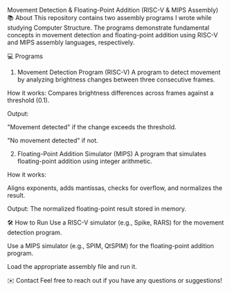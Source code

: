 Movement Detection & Floating-Point Addition (RISC-V & MIPS Assembly)
📚 About
This repository contains two assembly programs I wrote while studying Computer Structure.
The programs demonstrate fundamental concepts in movement detection and floating-point addition using RISC-V and MIPS assembly languages, respectively.

💻 Programs
1. Movement Detection Program (RISC-V)
A program to detect movement by analyzing brightness changes between three consecutive frames.

How it works: Compares brightness differences across frames against a threshold (0.1).

Output:

"Movement detected" if the change exceeds the threshold.

"No movement detected" if not.

2. Floating-Point Addition Simulator (MIPS)
A program that simulates floating-point addition using integer arithmetic.

How it works:

Aligns exponents, adds mantissas, checks for overflow, and normalizes the result.

Output: The normalized floating-point result stored in memory.

🛠️ How to Run
Use a RISC-V simulator (e.g., Spike, RARS) for the movement detection program.

Use a MIPS simulator (e.g., SPIM, QtSPIM) for the floating-point addition program.

Load the appropriate assembly file and run it.

✉️ Contact
Feel free to reach out if you have any questions or suggestions!

